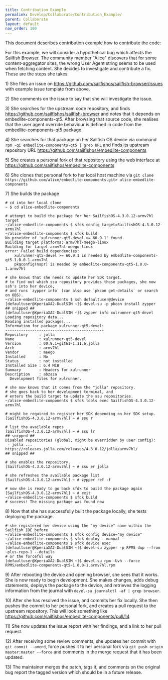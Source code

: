 ```yaml
---
title: Contribution Example
permalink: Develop/Collaborate/Contribution_Example/
parent: Collaborate
layout: default
nav_order: 100
---
```


This document describes contribution example how to contribute the code:

For this example, we will consider a hypothetical bug which affects the Sailfish Browser. The community member "Alice" discovers that for some content-aggregator sites, the wrong User Agent string seems to be used when fetching content. She decides to investigate and contribute a fix. These are the steps she takes:

1\) She files an issue on <https://github.com/sailfishos/sailfish-browser/issues> with example issue template from above.

2\) She comments on the issue to say that she will investigate the issue.

3\) She searches for the upstream code repository, and finds <https://github.com/sailfishos/sailfish-browser> and notes that it depends on embedlite-components-qt5. After browsing that source code, she realises that the user agent override behaviour is defined in code from the embedlite-components-qt5 package.

4\) She searches for that package on her Sailfish OS device via command `rpm -qi embedlite-components-qt5 | grep URL` and finds its upstream repository URL <https://github.com/sailfishos/embedlite-components>

5\) She creates a personal fork of that repository using the web interface at <https://github.com/sailfishos/embedlite-components>

6\) She clones that personal fork to her local host machine via `git clone https://github.com/alice/embedlite-components.git> alice-embedlite-components`

7\) She builds the package
```nosh
# cd into her local clone
~ $ cd alice-embedlite-components

# attempt to build the package for her SailfishOS-4.3.0.12-armv7hl target
~/alice-embedlite-components $ sfdk config target=SailfishOS-4.3.0.12-armv7hl
~/alice-embedlite-components $ sfdk build
No provider of 'xulrunner-qt5-devel >= 60.9.1' found.
Building target platforms: armv7hl-meego-linux
Building for target armv7hl-meego-linux
error: Failed build dependencies:
    xulrunner-qt5-devel >= 60.9.1 is needed by embedlite-components-qt5-1.0.0-1.armv7hl
    pkgconfig(nspr) is needed by embedlite-components-qt5-1.0.0-1.armv7hl

# she knows that she needs to update her SDK target.
# to find out which ssu repository provides those packages, she now ssh's into her device,
# and runs `zypper info` (can also use `pkcon get-details` or search on OBS).
~/alice-embedlite-components $ ssh defaultuser@device
[defaultuser@XperiaXA2-DualSIM ~]$ devel-su -p pkcon install zypper
## snipped ##
[defaultuser@XperiaXA2-DualSIM ~]$ zypper info xulrunner-qt5-devel
Loading repository data...
Reading installed packages...
Information for package xulrunner-qt5-devel:
--------------------------------------------
Repository     : jolla
Name           : xulrunner-qt5-devel
Version        : 60.9.1+git61-1.11.6.jolla
Arch           : armv7hl
Vendor         : meego
Installed      : No
Status         : not installed
Installed Size : 6.4 MiB
Summary        : Headers for xulrunner
Description    : abzaza
  Development files for xulrunner.

# she now knows that it comes from the "jolla" repository.
# she goes back to her development terminal, and
# enters the build target to update the ssu repositories.
~/alice-embedlite-components $ sfdk tools exec SailfishOS-4.3.0.12-armv7hl

# might be required to register her SDK depending on her SDK setup.
[SailfishOS-4.3.0.12-armv7hl] ~ # ssu r

# list the available repos
[SailfishOS-4.3.0.12-armv7hl] ~ # ssu lr
## snipped ##
Disabled repositories (global, might be overridden by user config):
 - jolla ... https://releases.jolla.com/releases/4.3.0.12/jolla/armv7hl/
## snipped ##

# she enables the repository.
[SailfishOS-4.3.0.12-armv7hl] ~ # ssu er jolla

# she refreshes the available package list
[SailfishOS-4.3.0.12-armv7hl] ~ # zypper ref -f

# now she is ready to go back sfdk to build the package again
[SailfishOS-4.3.0.12-armv7hl] ~ # exit
~/alice-embedlite-components $ sfdk build
# success! The missing package was found now
```

8\) Now that she has successfully built the package locally, she tests deploying the package.
```nosh
# she registered her device using the "my device" name within the Sailfish IDE before
~/alice-embedlite-components $ sfdk config device="my device"
~/alice-embedlite-components $ sfdk deploy --manual
~/alice-embedlite-components $ sfdk device exec
[defaultuser@XperiaXA2-DualSIM ~]$ devel-su zypper -p RPMS dup --from ~plus-repo-1 --details
# or the forceful way
[defaultuser@XperiaXA2-DualSIM ~]$ devel-su rpm -Uvh --force RPMS/embedlite-components-qt5-1.0.0-1.armv7hl.rpm
```

9\) After rebooting the device and opening browser, she sees that it works. She is now ready to begin development. She makes changes, adds debug statements, deploys the package to the device, and retrieves the logging information from the journal with `devel-su journalctl -af | grep browser`.

10\) After she has resolved the issue, and commits her fix locally. She then pushes the commit to her personal fork, and creates a pull request to the upstream repository. This will look something like <https://github.com/sailfishos/embedlite-components/pull/14>

11\) She now updates the issue report with her findings, and a link to her pull request.

12\) After receiving some review comments, she updates her commit with `git commit --amend`, force pushes it to her personal fork via `git push origin master:master --force` and comments in the merge request that it has been updated.

13\) The maintainer merges the patch, tags it, and comments on the original bug report the tagged version which should be in a future release.
